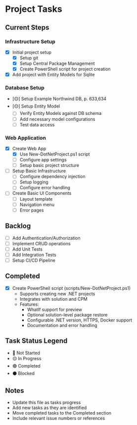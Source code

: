 # Project Tasks

## Current Steps

### Infrastructure Setup
- [X] Initial project setup
  - [X] Setup git
  - [X] Setup Central Package Management
  - [X] Create PowerShell script for project creation
- [X] Add project with Entity Models for Sqlite

### Database Setup
- [🟡] Setup Example Northwind DB, p. 633,634
- [🟡] Setup Entity Model
  - [ ] Verify Entity Models against DB schema
  - [ ] Add necessary model configurations
  - [ ] Test data access

### Web Application
- [X] Create Web App
  - [X] Use New-DotNetProject.ps1 script
  - [ ] Configure app settings
  - [ ] Setup basic project structure
- [ ] Setup Basic Infrastructure
  - [ ] Configure dependency injection
  - [ ] Setup logging
  - [ ] Configure error handling
- [ ] Create Basic UI Components
  - [ ] Layout template
  - [ ] Navigation menu
  - [ ] Error pages

## Backlog
- [ ] Add Authentication/Authorization
- [ ] Implement CRUD operations
- [ ] Add Unit Tests
- [ ] Add Integration Tests
- [ ] Setup CI/CD Pipeline

## Completed
- [X] Create PowerShell script (scripts/New-DotNetProject.ps1)
  - Supports creating new .NET projects
  - Integrates with solution and CPM
  - Features:
    - WhatIf support for preview
    - Optional solution-level package restore
    - Configurable .NET version, HTTPS, Docker support
    - Documentation and error handling

## Task Status Legend
- 🔴 Not Started
- 🟡 In Progress
- 🟢 Completed
- ⚫ Blocked

## Notes
- Update this file as tasks progress
- Add new tasks as they are identified
- Move completed tasks to the Completed section
- Include relevant issue numbers or references